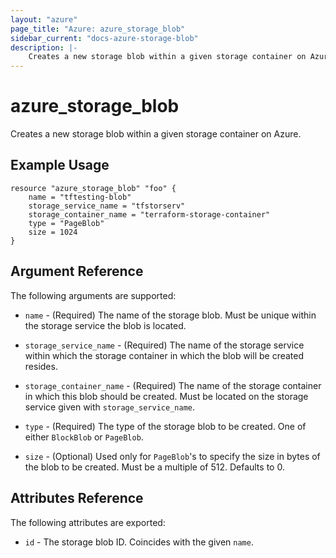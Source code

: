 ```yaml
---
layout: "azure"
page_title: "Azure: azure_storage_blob"
sidebar_current: "docs-azure-storage-blob"
description: |-
    Creates a new storage blob within a given storage container on Azure.
---
```


# azure\_storage\_blob

Creates a new storage blob within a given storage container on Azure.

## Example Usage

```
resource "azure_storage_blob" "foo" {
	name = "tftesting-blob"
	storage_service_name = "tfstorserv"
	storage_container_name = "terraform-storage-container"
	type = "PageBlob"
    size = 1024
}
````

## Argument Reference

The following arguments are supported:

* `name` - (Required) The name of the storage blob. Must be unique within
    the storage service the blob is located.

* `storage_service_name` - (Required) The name of the storage service within
    which the storage container in which the blob will be created resides.

* `storage_container_name` - (Required) The name of the storage container
    in which this blob should be created. Must be located on the storage
    service given with `storage_service_name`.

* `type` - (Required) The type of the storage blob to be created. One of either
    `BlockBlob` or `PageBlob`.

* `size` - (Optional) Used only for `PageBlob`'s to specify the size in bytes
    of the blob to be created. Must be a multiple of 512. Defaults to 0.

## Attributes Reference

The following attributes are exported:

* `id` - The storage blob ID. Coincides with the given `name`.
